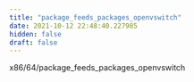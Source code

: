 ```yaml
---
title: "package_feeds_packages_openvswitch"
date: 2021-10-12 22:48:40.227985
hidden: false
draft: false
---
```


x86/64/package_feeds_packages_openvswitch

